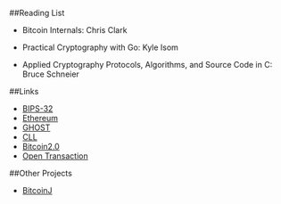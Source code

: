 ##Reading List

* Bitcoin Internals: Chris Clark

* Practical Cryptography with Go: Kyle Isom
 
* Applied Cryptography Protocols, Algorithms, and Source Code in C: Bruce Schneier

##Links

* [BIPS-32](https://github.com/bitcoin/bips/blob/master/bip-0032.mediawiki)
* [Ethereum](http://ethereum.org/ethereum.html#p1)
* [GHOST](http://www.cs.huji.ac.il/~avivz/pubs/13/btc_scalability_full.pdf)
* [CLL](http://wiki.ethereum.org/index.php/CLL)
* [Bitcoin2.0](http://voices.yahoo.com/bitcoin-20-explained-colored-coins-vs-mastercoin-vs-12475857.html)
* [Open Transaction](http://opentransactions.org)


##Other Projects
* [BitcoinJ](https://code.google.com/p/bitcoinj/)
